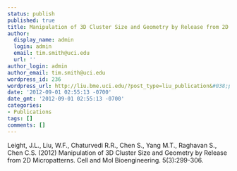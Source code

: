```yaml
---
status: publish
published: true
title: Manipulation of 3D Cluster Size and Geometry by Release from 2D Micropatterns
author:
  display_name: admin
  login: admin
  email: tim.smith@uci.edu
  url: ''
author_login: admin
author_email: tim.smith@uci.edu
wordpress_id: 236
wordpress_url: http://liu.bme.uci.edu/?post_type=liu_publication&#038;p=236
date: '2012-09-01 02:55:13 -0700'
date_gmt: '2012-09-01 02:55:13 -0700'
categories:
- Publications
tags: []
comments: []
---
```

<p>Leight, J.L., Liu, W.F., Chaturvedi R.R., Chen S., Yang M.T., Raghavan S., Chen C.S. (2012) Manipulation of 3D Cluster Size and Geometry by Release from 2D Micropatterns. Cell and Mol Bioengineering. 5(3):299-306.</p>
